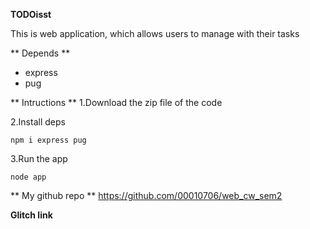 **TODOisst**

This is web application, which allows users to manage with their tasks

**
Depends
**
- express
- pug

**
Intructions 
**
1.Download the zip file of the code

2.Install deps
```
npm i express pug
```

3.Run the app
```
node app
```
**
My github repo
**
https://github.com/00010706/web_cw_sem2

**Glitch link**




